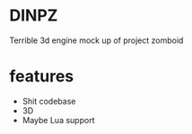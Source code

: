 # DINPZ
Terrible 3d engine mock up of project zomboid
# features
- Shit codebase
- 3D
- Maybe Lua support

